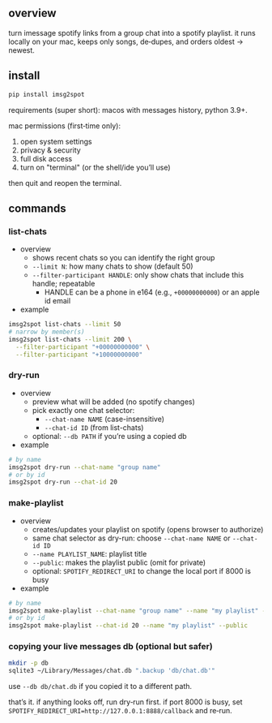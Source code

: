 ## overview

turn imessage spotify links from a group chat into a spotify playlist. it runs locally on your mac, keeps only songs, de‑dupes, and orders oldest → newest.

## install

```bash
pip install imsg2spot
```

requirements (super short): macos with messages history, python 3.9+.

mac permissions (first‑time only):
1. open system settings
2. privacy & security
3. full disk access
4. turn on "terminal" (or the shell/ide you’ll use)

then quit and reopen the terminal.

## commands

### list-chats
- overview
  - shows recent chats so you can identify the right group
  - `--limit N`: how many chats to show (default 50)
  - `--filter-participant HANDLE`: only show chats that include this handle; repeatable
    - HANDLE can be a phone in e164 (e.g., `+00000000000`) or an apple id email
- example
```bash
imsg2spot list-chats --limit 50
# narrow by member(s)
imsg2spot list-chats --limit 200 \
  --filter-participant "+00000000000" \
  --filter-participant "+10000000000"
```

### dry-run
- overview
  - preview what will be added (no spotify changes)
  - pick exactly one chat selector:
    - `--chat-name NAME` (case-insensitive)
    - `--chat-id ID` (from list-chats)
  - optional: `--db PATH` if you’re using a copied db
- example
```bash
# by name
imsg2spot dry-run --chat-name "group name"
# or by id
imsg2spot dry-run --chat-id 20
```

### make-playlist
- overview
  - creates/updates your playlist on spotify (opens browser to authorize)
  - same chat selector as dry-run: choose `--chat-name NAME` or `--chat-id ID`
  - `--name PLAYLIST_NAME`: playlist title
  - `--public`: makes the playlist public (omit for private)
  - optional: `SPOTIFY_REDIRECT_URI` to change the local port if 8000 is busy
- example
```bash
# by name
imsg2spot make-playlist --chat-name "group name" --name "my playlist" --public
# or by id
imsg2spot make-playlist --chat-id 20 --name "my playlist" --public
```

### copying your live messages db (optional but safer)
```bash
mkdir -p db
sqlite3 ~/Library/Messages/chat.db ".backup 'db/chat.db'"
```
use `--db db/chat.db` if you copied it to a different path.

that’s it. if anything looks off, run dry‑run first. if port 8000 is busy, set `SPOTIFY_REDIRECT_URI=http://127.0.0.1:8888/callback` and re‑run.
